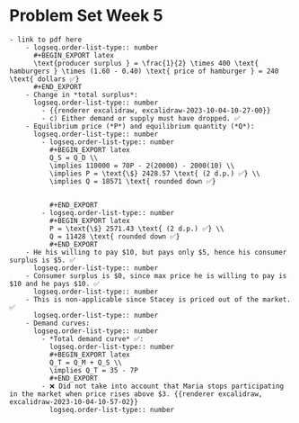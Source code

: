 # Problem Set Week 5
	- link to pdf here
		- logseq.order-list-type:: number
		  #+BEGIN_EXPORT latex
		  \text{producer surplus } = \frac{1}{2} \times 400 \text{ hamburgers } \times (1.60 - 0.40) \text{ price of hamburger } = 240 \text{ dollars ✅}
		  #+END_EXPORT
		- Change in *total surplus*:
		  logseq.order-list-type:: number
			- {{renderer excalidraw, excalidraw-2023-10-04-10-27-00}}
			- c) Either demand or supply must have dropped. ✅
		- Equilibrium price (*P*) and equilibrium quantity (*Q*):
		  logseq.order-list-type:: number
			- logseq.order-list-type:: number
			  #+BEGIN_EXPORT latex
			  Q_S = Q_D \\
			  \implies 110000 = 70P - 2(20000) - 2000(10) \\
			  \implies P = \text{\$} 2428.57 \text{ (2 d.p.) ✅} \\
			  \implies Q = 18571 \text{ rounded down ✅}
			  
			  
			  #+END_EXPORT
			- logseq.order-list-type:: number
			  #+BEGIN_EXPORT latex
			  P = \text{\$} 2571.43 \text{ (2 d.p.) ✅} \\
			  Q = 11428 \text{ rounded down ✅}
			  #+END_EXPORT
		- He his willing to pay $10, but pays only $5, hence his consumer surplus is $5. ✅
		  logseq.order-list-type:: number
		- Consumer surplus is $0, since max price he is willing to pay is $10 and he pays $10. ✅
		  logseq.order-list-type:: number
		- This is non-applicable since Stacey is priced out of the market. ✅
		  logseq.order-list-type:: number
		- Demand curves:
		  logseq.order-list-type:: number
			- *Total demand curve* ✅: 
			  logseq.order-list-type:: number
			  #+BEGIN_EXPORT latex
			  Q_T = Q_M + Q_S \\
			  \implies Q_T = 35 - 7P
			  #+END_EXPORT
			- ❌ Did not take into account that Maria stops participating in the market when price rises above $3. {{renderer excalidraw, excalidraw-2023-10-04-10-57-02}}
			  logseq.order-list-type:: number